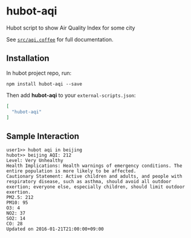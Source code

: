 # hubot-aqi

Hubot script to show Air Quality Index for some city

See [`src/aqi.coffee`](src/aqi.coffee) for full documentation.

## Installation

In hubot project repo, run:

`npm install hubot-aqi --save`

Then add **hubot-aqi** to your `external-scripts.json`:

```json
[
  "hubot-aqi"
]
```

## Sample Interaction

```
user1>> hubot aqi in beijing
hubot>> beijing AQI: 212
Level: Very Unhealthy
Health Implications: Health warnings of emergency conditions. The entire population is more likely to be affected.
Cautionary Statement: Active children and adults, and people with respiratory disease, such as asthma, should avoid all outdoor exertion; everyone else, especially children, should limit outdoor exertion.
PM2.5: 212
PM10: 95
O3: 4
NO2: 37
SO2: 14
CO: 28
Updated on 2016-01-21T21:00:00+09:00
```
